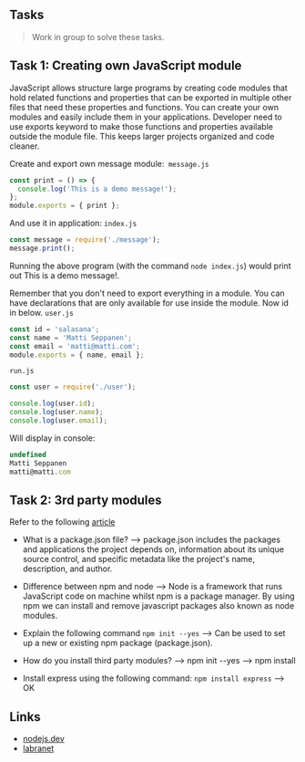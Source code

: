 ## Tasks

> Work in group to solve these tasks.

## Task 1: Creating own JavaScript module

JavaScript allows structure large programs by creating code modules that hold related functions and properties that can be exported in multiple other files that need these properties and functions. You can create your own modules and easily include them in your applications. Developer need to use exports keyword to make those functions and properties available outside the module file. This keeps larger projects organized and code cleaner.

Create and export own message module:` message.js`

```js
const print = () => {
  console.log('This is a demo message!');
};
module.exports = { print };
```

And use it in application: `index.js`

```js
const message = require('./message');
message.print();
```

Running the above program (with the command `node index.js`) would print out This is a demo message!.

Remember that you don't need to export everything in a module. You can have declarations that are only available for use inside the module. Now id in below. `user.js`

```js
const id = 'salasana';
const name = 'Matti Seppanen';
const email = 'matti@matti.com';
module.exports = { name, email };
```

`run.js`

```js
const user = require('./user');

console.log(user.id);
console.log(user.name);
console.log(user.email);
```

Will display in console:

```js
undefined
Matti Seppanen
matti@matti.com
```

## Task 2: 3rd party modules

Refer to the following [article](https://nodesource.com/blog/an-absolute-beginners-guide-to-using-npm/)

- What is a package.json file?
--> package.json includes the packages and applications the project depends on, information about its unique source control, and specific metadata like the project's name, description, and author.

- Difference between npm and node
--> Node is a framework that runs JavaScript code on machine whilst npm is a package manager. By using npm we can install and remove javascript packages also known as node modules.

- Explain the following command `npm init --yes`
--> Can be used to set up a new or existing npm package (package.json).

- How do you install third party modules?
--> npm init --yes
--> npm install <name of module>
- Install express using the following command: `npm install express` --> OK

## Links

- [nodejs.dev](https://nodejs.dev/en/learn/an-introduction-to-the-npm-package-manager/)
- [labranet](https://ytsp0200.pages.labranet.jamk.fi/04.-Node.js/03.-Node-Package-Manager/)
